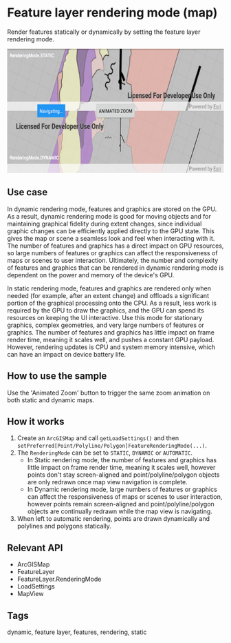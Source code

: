 # Feature layer rendering mode (map)

Render features statically or dynamically by setting the feature layer rendering mode.

![Image of feature layer rendering mode map](feature-layer-rendering-mode-map.png)

## Use case

In dynamic rendering mode, features and graphics are stored on the GPU. As a result, dynamic rendering mode is good for moving objects and for maintaining graphical fidelity during extent changes, since individual graphic changes can be efficiently applied directly to the GPU state. This gives the map or scene a seamless look and feel when interacting with it. The number of features and graphics has a direct impact on GPU resources, so large numbers of features or graphics can affect the responsiveness of maps or scenes to user interaction. Ultimately, the number and complexity of features and graphics that can be rendered in dynamic rendering mode is dependent on the power and memory of the device's GPU.

In static rendering mode, features and graphics are rendered only when needed (for example, after an extent change) and offloads a significant portion of the graphical processing onto the CPU. As a result, less work is required by the GPU to draw the graphics, and the GPU can spend its resources on keeping the UI interactive. Use this mode for stationary graphics, complex geometries, and very large numbers of features or graphics. The number of features and graphics has little impact on frame render time, meaning it scales well, and pushes a constant GPU payload. However, rendering updates is CPU and system memory intensive, which can have an impact on device battery life.

## How to use the sample

Use the 'Animated Zoom' button to trigger the same zoom animation on both static and dynamic maps.

## How it works

1. Create an `ArcGISMap` and call `getLoadSettings()` and then `setPreferred[Point/Polyline/Polygon]FeatureRenderingMode(...)`.
2. The `RenderingMode` can be set to `STATIC`, `DYNAMIC` or `AUTOMATIC`.
   * In Static rendering mode, the number of features and graphics has little impact on frame render time, meaning it scales well, however points don't stay screen-aligned and point/polyline/polygon objects are only redrawn once map view navigation is complete.
   * In Dynamic rendering mode, large numbers of features or graphics can affect the responsiveness of maps or scenes to user interaction, however points remain screen-aligned and point/polyline/polygon objects are continually redrawn while the map view is navigating.
3. When left to automatic rendering, points are drawn dynamically and polylines and polygons statically.

## Relevant API

* ArcGISMap
* FeatureLayer
* FeatureLayer.RenderingMode
* LoadSettings
* MapView

## Tags

dynamic, feature layer, features, rendering, static